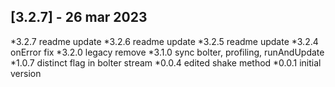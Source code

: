 ## [3.2.7] - 26 mar 2023
*3.2.7 readme update
*3.2.6 readme update
*3.2.5 readme update
*3.2.4 onError fix
*3.2.0 legacy remove
*3.1.0 sync bolter, profiling, runAndUpdate
*1.0.7 distinct flag in bolter stream
*0.0.4 edited shake method
*0.0.1 initial version

